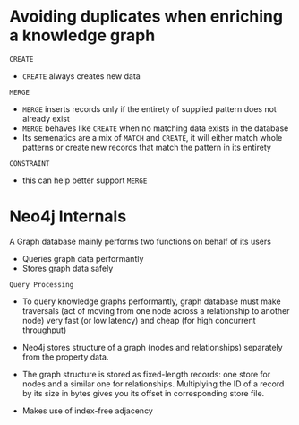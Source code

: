 # Avoiding duplicates when enriching a knowledge graph

`CREATE`

- `CREATE` always creates new data

`MERGE`

- `MERGE` inserts records only if the entirety of supplied pattern does not already exist
- `MERGE` behaves like `CREATE` when no matching data exists in the database
- Its semenatics are a mix of `MATCH` and `CREATE`, it will either match whole patterns or create new records that match the pattern in its entirety

`CONSTRAINT`

- this can help better support `MERGE`

# Neo4j Internals

A Graph database mainly performs two functions on behalf of its users

- Queries graph data performantly
- Stores graph data safely

`Query Processing`

- To query knowledge graphs performantly, graph database must make traversals (act of moving from one node across a relationship to another node) very fast (or low latency) and cheap (for high concurrent throughput)

- Neo4j stores structure of a graph (nodes and relationships) separately from the property data.

- The graph structure is stored as fixed-length records: one store for nodes and a similar one for relationships. Multiplying the ID of a record by its size in bytes gives you its offset in corresponding store file.

- Makes use of index-free adjacency
